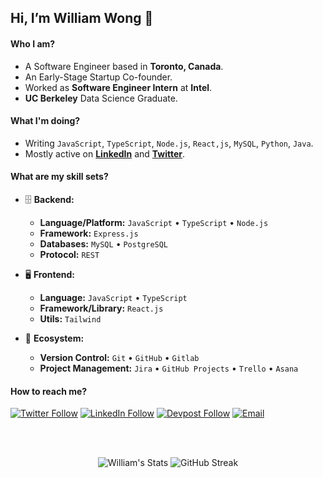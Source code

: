  ## Hi, I’m William Wong 👋

#### Who I am?

- A Software Engineer based in **Toronto, Canada**.
- An Early-Stage Startup Co-founder.
- Worked as **Software Engineer Intern** at **Intel**.
- **UC Berkeley** Data Science Graduate.

#### What I'm doing?

- Writing `JavaScript`, `TypeScript`, `Node.js`, `React,js`, `MySQL`, `Python`, `Java`.
- Mostly active on **[LinkedIn](https://www.linkedin.com/in/william-wong-7ab064171/)** and **[Twitter](https://twitter.com/williamwhf0325)**.

#### What are my skill sets?

- 🗄️ **Backend:**

  - **Language/Platform:** `JavaScript` • `TypeScript` • `Node.js`
  - **Framework:** `Express.js`
  - **Databases:** `MySQL` • `PostgreSQL`
  - **Protocol:** `REST` 

- 🖥 **Frontend:**

  - **Language:** `JavaScript` • `TypeScript`
  - **Framework/Library:** `React.js` 
  - **Utils:** `Tailwind` 

- 🎡 **Ecosystem:**
  - **Version Control:** `Git` • `GitHub` • `Gitlab`
  - **Project Management:** `Jira` • `GitHub Projects` • `Trello` • `Asana`

#### How to reach me?

[![Twitter Follow](https://img.shields.io/badge/Twitter-1DA1F2?style=for-the-badge&logo=twitter&logoColor=white)](https://twitter.com/williamwhf0325)
[![LinkedIn Follow](https://img.shields.io/badge/LinkedIn-0077B5?style=for-the-badge&logo=linkedin&logoColor=white)](https://www.linkedin.com/in/william-wong-7ab064171/)
[![Devpost Follow](https://img.shields.io/badge/Devpost-003E54?style=for-the-badge&logo=Devpost&logoColor=white)](https://devpost.com/wwilliamwong?ref_content=user-portfolio&ref_feature=portfolio&ref_medium=global-nav)
[![Email](https://img.shields.io/badge/Gmail-D14836?style=for-the-badge&logo=gmail&logoColor=white)](mailto:wonghinfung0325@gmail.com)

<br/>
<br/>

<p align="center">
<img src="https://github-readme-stats-liart-delta.vercel.app/api?username=wwilliamwong&count_private=true&title_color=3382ed&text_color=ffffff&icon_color=3382ed&bg_color=1c1917&hide_border=true&show_icons=true" alt="William's Stats" />
<img src="https://streak-stats.demolab.com?user=wwilliamwong&count_private=true&stroke=ffffff&background=1c1917&ring=0891b2&fire=0891b2&currStreakNum=ffffff&currStreakLabel=0891b2&sideNums=ffffff&sideLabels=ffffff&dates=ffffff&hide_border=true" alt="GitHub Streak" />
 
</p>
